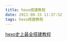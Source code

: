 ```yaml
---
title: hexo搭建教程
date: 2021-08-15 11:37:52
tags: hexo搭建教程
---
```



[hexo史上最全搭建教程 ](https://blog.csdn.net/sinat_37781304/article/details/82729029#t12)

